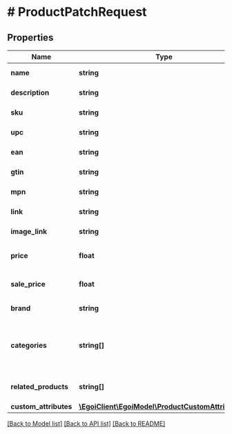 # # ProductPatchRequest

## Properties

Name | Type | Description | Notes
------------ | ------------- | ------------- | -------------
**name** | **string** | Name of the product | [optional]
**description** | **string** | Description of the product | [optional]
**sku** | **string** | Stock Keeping Unit | [optional]
**upc** | **string** | Universal Product Code | [optional]
**ean** | **string** | European Article Numbering | [optional]
**gtin** | **string** | Global Trade Item Number | [optional]
**mpn** | **string** | Manufacturer Part Number | [optional]
**link** | **string** | Link for the product | [optional]
**image_link** | **string** | Link for the product image | [optional]
**price** | **float** | Price of the product | [optional] [default to 0]
**sale_price** | **float** | Sale price of the product | [optional] [default to 0]
**brand** | **string** | Brand of the product | [optional]
**categories** | **string[]** | Array of product categories, using the character &#39;&gt;&#39; as delimiter for the breadcrumb                         syntax | [optional]
**related_products** | **string[]** | Related products, array of &#39;product_identifier&#39; | [optional]
**custom_attributes** | [**\EgoiClient\EgoiModel\ProductCustomAttributes[]**](ProductCustomAttributes.md) | Custom attributes | [optional]

[[Back to Model list]](../../README.md#models) [[Back to API list]](../../README.md#endpoints) [[Back to README]](../../README.md)
